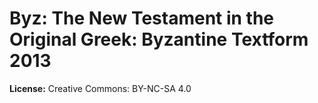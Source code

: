# Byz: The New Testament in the Original Greek: Byzantine Textform 2013

**License:** Creative Commons: BY-NC-SA 4.0